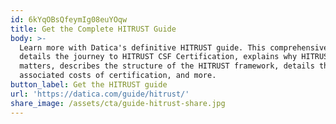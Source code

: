 ```yaml
---
id: 6kYqOBsQfeymIg08euYOqw
title: Get the Complete HITRUST Guide
body: >-
  Learn more with Datica's definitive HITRUST guide. This comprehensive guide
  details the journey to HITRUST CSF Certification, explains why HITRUST
  matters, describes the structure of the HITRUST framework, details the
  associated costs of certification, and more.
button_label: Get the HITRUST guide
url: 'https://datica.com/guide/hitrust/'
share_image: /assets/cta/guide-hitrust-share.jpg
---
```


  
